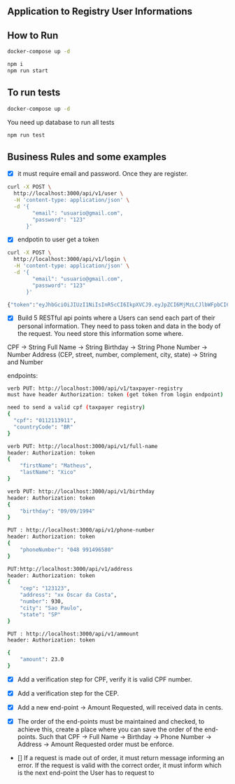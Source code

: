 ## Application to Registry User Informations



## How to Run

```bash
docker-compose up -d 
```

```bash
npm i
npm run start
```


## To run tests
```bash
docker-compose up -d 
```

You need up database to run all tests
```bash
npm run test
```

## Business Rules and some examples


- [x]  it must require email and password. Once they are register.
```bash
curl -X POST \
  http://localhost:3000/api/v1/user \
  -H 'content-type: application/json' \
  -d '{
        "email": "usuario@gmail.com",
        "password": "123"
      }'

```

- [x] endpotin to user get a token
```bash
curl -X POST \
  http://localhost:3000/api/v1/login \
  -H 'content-type: application/json' \
  -d '{
        "email": "usuario@gmail.com",
        "password": "123"
      }'

{"token":"eyJhbGciOiJIUzI1NiIsInR5cCI6IkpXVCJ9.eyJpZCI6MjMzLCJlbWFpbCI6InVzdWFyaW9AZ21haWwuY29tIiwiaWF0IjoxNTk4ODE2MjczLCJleHAiOjE1OTg4MjM0NzN9.yUT7yByycCyxigIqnKkGL0OYx0MdhLxi_zh9uaYzmkQ"}%

```



- [x] Build 5 RESTful api points where a Users can send each part of their personal information. They need to pass token and data in the body of the request. You need store this information some where.

CPF -> String
Full Name -> String
Birthday -> String
Phone Number -> Number
Address (CEP, street, number, complement, city, state) -> String and Number

endpoints:

```bash
verb PUT: http://localhost:3000/api/v1/taxpayer-registry
must have header Authorization: token (get token from login endpoint)

need to send a valid cpf (taxpayer registry)
{
  "cpf": "0112113911",
  "countryCode": "BR"
}
```

```bash
verb PUT: http://localhost:3000/api/v1/full-name
header: Authorization: token
{
    "firstName": "Matheus",
    "lastName": "Xico"
}
```

```bash
verb PUT: http://localhost:3000/api/v1/birthday
header: Authorization: token
{
    "birthday": "09/09/1994"
}
```

```bash
PUT : http://localhost:3000/api/v1/phone-number
header: Authorization: token
{
    "phoneNumber": "048 991496580"
}
```

```bash
PUT:http://localhost:3000/api/v1/address
header: Authorization: token
{
    "cep": "123123",
    "address": "xx Oscar da Costa",
    "number": 930,
    "city": "Sao Paulo",
    "state": "SP"
}

```
```bash
PUT : http://localhost:3000/api/v1/ammount
header: Authorization: token

{
    "amount": 23.0
}
```

- [x] Add a verification step for CPF, verify it is valid CPF number.
- [x] Add a verification step for the CEP. 
- [x] Add a new end-point -> Amount Requested, will received data in cents. 

- [x] The order of the end-points must be maintained and checked, to achieve this, create a place where you can save the order of the end-points. Such that CPF -> Full Name -> Birthday -> Phone Number -> Address -> Amount Requested order must be enforce. 
- [] If a request is made out of order, it must return message informing an error. If the request is valid with the correct order, it must inform which is the next end-point the User has to request to